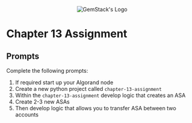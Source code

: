 <p align="center">
  <img
  src="https://camo.githubusercontent.com/e4ac909b3da508a9e5f8f5276359dd0d8a484a30dc58daf2b29755d87aa09b57/68747470733a2f2f67656d737461636b2e696f2f7374617469632f31626135356364376237663639393165633965646262386331343332323533342f30656261302f6c6f676f5f7072696d6172795f737461636b65642e61766966"
  alt="GemStack's Logo"
  />
</p>

# Chapter 13 Assignment

## Prompts

Complete the following prompts:

1. If required start up your Algorand node
2. Create a new python project called `chapter-13-assignment`
3. Within the `chapter-13-assignment` develop logic that creates an ASA
4. Create 2-3 new ASAs
5. Then develop logic that allows you to transfer ASA between two accounts